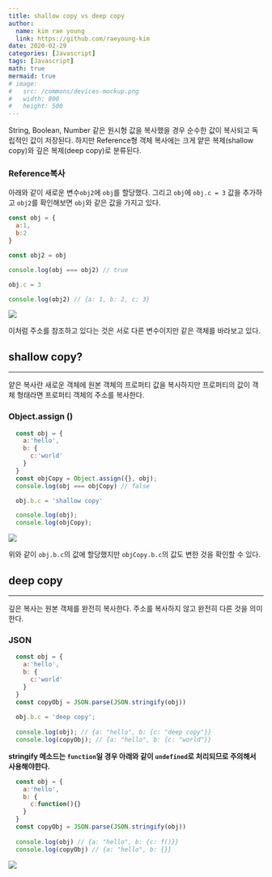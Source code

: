 ```yaml
---
title: shallow copy vs deep copy
author:
  name: kim rae young
  link: https://github.com/raeyoung-kim
date: 2020-02-29
categories: [Javascript]
tags: [Javascript]
math: true
mermaid: true
# image:
#   src: /commons/devices-mockup.png
#   width: 800
#   height: 500
---
```


String, Boolean, Number 같은 원시형 값을 복사했을 경우 순수한 값이 복사되고 독립적인 값이 저장된다. 하지만 Reference형 객체 복사에는 크게 얕은 복제(shallow copy)와 깊은 복제(deep copy)로 분류된다.

### Reference복사

아래와 같이 새로운 변수`obj2`에 `obj`를 할당했다. 그리고 `obj`에 `obj.c = 3` 값을 추가하고 `obj2`를 확인해보면 `obj`와 같은 값을 가지고 있다.

```javascript
const obj = {
  a:1,
  b:2
}

const obj2 = obj

console.log(obj === obj2) // true

obj.c = 3

console.log(obj2) // {a: 1, b: 2, c: 3}
```
![](https://images.velog.io/images/760kry/post/71f3deeb-e183-4cf4-b5c1-d63bc012fdce/image.png)

이처럼 주소를 참조하고 있다는 것은 서로 다른 변수이지만 같은 객체를 바라보고 있다.

## shallow copy?
---

얕은 복사란 새로운 객체에 원본 객체의 프로퍼티 값을 복사하지만 프로퍼티의 값이 객체 형태라면 프로퍼티 객체의 주소를 복사한다.
### Object.assign ()

```javascript
  const obj = {
    a:'hello',
    b: {
      c:'world'
    }
  }
  const objCopy = Object.assign({}, obj);
  console.log(obj === objCopy) // false

  obj.b.c = 'shallow copy'

  console.log(obj);
  console.log(objCopy);

```
![](https://images.velog.io/images/760kry/post/19a16866-2b34-4746-a6e2-9cc04ee219ff/image.png)

위와 같이 `obj.b.c`의 값에 할당했지만 `objCopy.b.c`의 값도 변한 것을 확인할 수 있다.
## deep copy
---
깊은 복사는 원본 객체를 완전히 복사한다.
주소를 복사하지 않고 완전히 다른 것을 의미한다.

### JSON
```javascript
  const obj = {
    a:'hello',
    b: {
      c:'world'
    }
  }
  const copyObj = JSON.parse(JSON.stringify(obj))
  
  obj.b.c = 'deep copy';
  
  console.log(obj); // {a: "hello", b: {c: "deep copy"}}
  console.log(copyObj); // {a: "hello", b: {c: "world"}}
```

**stringify 메소드는 `function`일 경우 아래와 같이 `undefined`로 처리되므로 주의해서 사용해야한다.**

```javascript
  const obj = {
    a:'hello',
    b: {
      c:function(){}
    }
  }
  const copyObj = JSON.parse(JSON.stringify(obj))
  
  console.log(obj) // {a: "hello", b: {c: f()}}
  console.log(copyObj) // {a: "hello", b: {}}
```
![](https://images.velog.io/images/760kry/post/1ee352b6-fcb1-4871-aadc-b7234caf166e/image.png)

